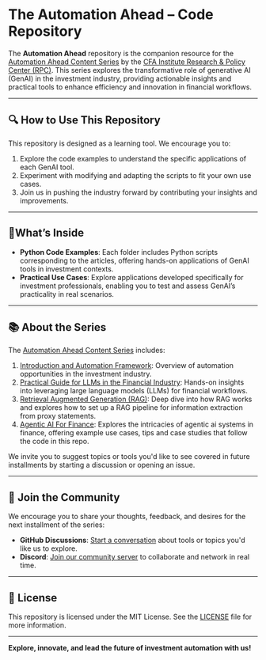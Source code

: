 # The Automation Ahead – Code Repository

The **Automation Ahead** repository is the companion resource for the [Automation Ahead Content Series](https://rpc.cfainstitute.org/research/the-automation-ahead-content-series) by the [CFA Institute Research & Policy Center (RPC)](https://rpc.cfainstitute.org/). This series explores the transformative role of generative AI (GenAI) in the investment industry, providing actionable insights and practical tools to enhance efficiency and innovation in financial workflows.

---

## 🔍 How to Use This Repository

This repository is designed as a learning tool. We encourage you to:
1. Explore the code examples to understand the specific applications of each GenAI tool.
2. Experiment with modifying and adapting the scripts to fit your own use cases.
3. Join us in pushing the industry forward by contributing your insights and improvements.

---

## 🌟What’s Inside

- **Python Code Examples**: Each folder includes Python scripts corresponding to the articles, offering hands-on applications of GenAI tools in investment contexts.
- **Practical Use Cases**: Explore applications developed specifically for investment professionals, enabling you to test and assess GenAI’s practicality in real scenarios.

---

## 📚 About the Series

The [Automation Ahead Content Series](https://rpc.cfainstitute.org/research/the-automation-ahead-content-series) includes:

1. [Introduction and Automation Framework](https://rpc.cfainstitute.org/research/the-automation-ahead-content-series/introduction): Overview of automation opportunities in the investment industry.
2. [Practical Guide for LLMs in the Financial Industry](https://rpc.cfainstitute.org/research/the-automation-ahead-content-series/practical-guide-for-llms-in-the-financial-industry): Hands-on insights into leveraging large language models (LLMs) for financial workflows.
3. [Retrieval Augmented Generation (RAG)](https://rpc.cfainstitute.org/research/the-automation-ahead-content-series/retrieval-augmented-generation): Deep dive into how RAG works and explores how to set up a RAG pipeline for information extraction from proxy statements.
4. [Agentic AI For Finance](https://rpc.cfainstitute.org/research/the-automation-ahead-content-series/agentic-ai-for-finance#4257225834-3138560699): Explores the intricacies of agentic ai systems in finance, offering example use cases, tips and case studies that follow the code in this repo.

We invite you to suggest topics or tools you'd like to see covered in future installments by starting a discussion or opening an issue.

---

## 💬 Join the Community

We encourage you to share your thoughts, feedback, and desires for the next installment of the series:

- **GitHub Discussions**: [Start a conversation](https://github.com/CFA-Institute-RPC/The-Automation-Ahead/discussions) about tools or topics you'd like us to explore.
- **Discord**: [Join our community server](https://discord.com/invite/zaHvJGSC) to collaborate and network in real time.

---


## 📜 License

This repository is licensed under the MIT License. See the [LICENSE](LICENSE) file for more information.

---

**Explore, innovate, and lead the future of investment automation with us!**
